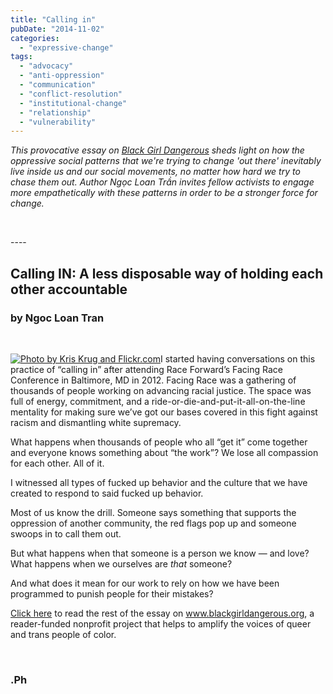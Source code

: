 ```yaml
---
title: "Calling in"
pubDate: "2014-11-02"
categories: 
  - "expressive-change"
tags: 
  - "advocacy"
  - "anti-oppression"
  - "communication"
  - "conflict-resolution"
  - "institutional-change"
  - "relationship"
  - "vulnerability"
---
```


_This provocative essay on [Black Girl Dangerous](http://www.blackgirldangerous.org/about-bgd/) sheds light on how the oppressive social patterns that we're trying to change 'out there' inevitably live inside us and our social movements, no matter how hard we try to chase them out. Author Ngọc Loan Trần invites fellow activists to engage more empathetically with these patterns in order to be a stronger force for change._  

 

\----

## Calling IN: A less disposable way of holding each other accountable

### by Ngoc Loan Tran

 

[![](/146CallingIn.jpg "Photo by Kris Krug and Flickr.com")](https://www.flickr.com/photos/kk/72984150/)I started having conversations on this practice of “calling in” after attending Race Forward’s Facing Race Conference in Baltimore, MD in 2012. Facing Race was a gathering of thousands of people working on advancing racial justice. The space was full of energy, commitment, and a ride-or-die-and-put-it-all-on-the-line mentality for making sure we’ve got our bases covered in this fight against racism and dismantling white supremacy.

What happens when thousands of people who all “get it” come together and everyone knows something about “the work”? We lose all compassion for each other. All of it.

I witnessed all types of fucked up behavior and the culture that we have created to respond to said fucked up behavior.

Most of us know the drill. Someone says something that supports the oppression of another community, the red flags pop up and someone swoops in to call them out.

But what happens when that someone is a person we know — and love? What happens when we ourselves are _that_ someone?

And what does it mean for our work to rely on how we have been programmed to punish people for their mistakes?

[Click here](http://www.blackgirldangerous.org/2013/12/calling-less-disposable-way-holding-accountable/) to read the rest of the essay on www.blackgirldangerous.org, a reader-funded nonprofit project that helps to amplify the voices of queer and trans people of color.

 

### .Ph

